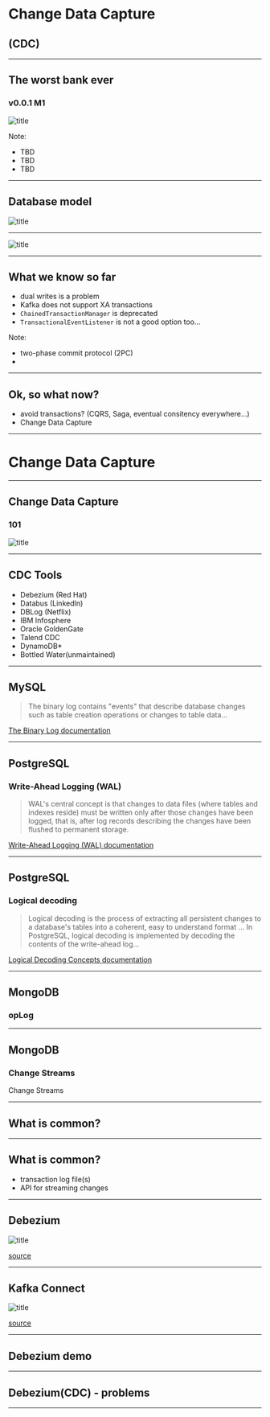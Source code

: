 # Change Data Capture 
## (CDC)


---

## The worst bank ever
### v0.0.1 M1

![title](assets/img/money_transfer_process.png)

Note:
* TBD
* TBD
* TBD

---

## Database model

![title](assets/img/db-schema.png)

---

![title](assets/img/show-me-the-code.jpg)

---

## What we know so far

- dual writes is a problem
- Kafka does not support XA transactions
- `ChainedTransactionManager` is deprecated
- `TransactionalEventListener` is not a good option too...

Note:
*  two-phase commit protocol (2PC)
*

---

## Ok, so what now?
- avoid transactions? (CQRS, Saga, eventual consitency everywhere...)
- Change Data Capture

---

# Change Data Capture 

---

## Change Data Capture
### 101

![title](assets/img/cdc-010.png)

---

## CDC Tools

- Debezium (Red Hat)
- Databus (LinkedIn)
- DBLog (Netflix)
- IBM Infosphere 
- Oracle GoldenGate
- Talend CDC
- DynamoDB*
- Bottled Water(unmaintained)


---

## MySQL

> The binary log contains "events" that describe database changes such as table creation operations or changes to table data...

[The Binary Log documentation](https://dev.mysql.com/doc/refman/8.0/en/binary-log.html)

---


## PostgreSQL
### Write-Ahead Logging (WAL)

> WAL's central concept is that changes to data files (where tables and indexes reside) must be written only after those changes have been logged, that is, after log records describing the changes have been flushed to permanent storage.

[Write-Ahead Logging (WAL) documentation](https://www.postgresql.org/docs/current/wal-intro.html)

---
## PostgreSQL
### Logical decoding

> Logical decoding is the process of extracting all persistent changes to a database's tables into a coherent, easy to understand format  ... In PostgreSQL, logical decoding is implemented by decoding the contents of the write-ahead log...

[Logical Decoding Concepts documentation](https://www.postgresql.org/docs/current/logicaldecoding-explanation.html)

---

## MongoDB 
### opLog 

---

## MongoDB 
### Change Streams 

 Change Streams

---

## What is common?

---

## What is common?
- transaction log file(s)
- API for streaming changes

---


## Debezium

![title](assets/img/debezium-arch.png)

[source](https://developers.redhat.com/articles/2021/06/14/application-modernization-patterns-apache-kafka-debezium-and-kubernetes#the_strangler_pattern)

---

## Kafka Connect

![title](assets/img/kafka-connect.png)

[source](https://howtoprogram.xyz/2016/07/10/apache-kafka-connect-example/)

---

## Debezium demo


---

## Debezium(CDC) - problems

---

## 
